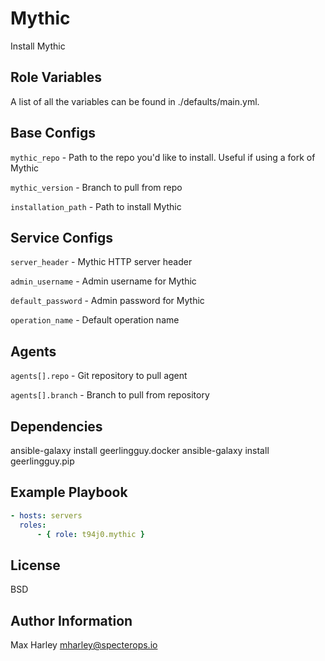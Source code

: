 Mythic
=========

Install Mythic

Role Variables
--------------

A list of all the variables can be found in ./defaults/main.yml.

## Base Configs
`mythic_repo` - Path to the repo you'd like to install. Useful if using a fork of Mythic

`mythic_version` - Branch to pull from repo

`installation_path` - Path to install Mythic

## Service Configs
`server_header` - Mythic HTTP server header

`admin_username` - Admin username for Mythic

`default_password` - Admin password for Mythic

`operation_name` - Default operation name

## Agents
`agents[].repo` - Git repository to pull agent

`agents[].branch` - Branch to pull from repository

Dependencies
------------

ansible-galaxy install geerlingguy.docker
ansible-galaxy install geerlingguy.pip

Example Playbook
----------------

```yaml
- hosts: servers
  roles:
      - { role: t94j0.mythic }
```

License
-------

BSD

Author Information
------------------

Max Harley <mharley@specterops.io>